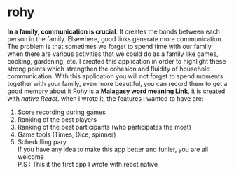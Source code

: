 # rohy
**In a family, communication is crucial**. It creates the bonds between each person in the family. Elsewhere, good links generate more communication.
The problem is that sometimes we forget to spend time with our family when there are various activities that we could do as a family like games, cooking, gardening, etc.
I created this application in order to highlight these strong points which strengthen the cohesion and fluidity of household communication.
With this application you will not forget to spend moments together with your family, even more beautiful, you can record them to get a good memory about it
Rohy is a **Malagasy word meaning Link**, it is created with *native React*.
when i wrote it, the features i wanted to have are:
1. Score recording during games
2. Ranking of the best players
3. Ranking of the best participants (who participates the most)
4. Game tools (Times, Dice, spinner)
5. Schedulling pary <br/>
If you have any idea to make this app better and funier, you are all welcome <br/>
P.S : This it the first app I wrote with react native
